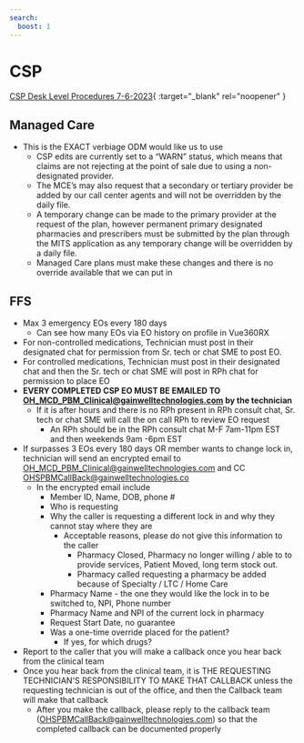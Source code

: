 ```yaml
---
search:
  boost: 1
---
```


# CSP

[CSP Desk Level Procedures 7-6-2023](https://mygainwell.sharepoint.com.mcas.ms/:w:/r/sites/OHMCD/_layouts/15/Doc.aspx?sourcedoc=%7BF74B7A56-5812-4736-A25D-1CFDF3F3AF2C%7D&file=CSP%20Desk%20Level%20Procedures%207.6.23.docx&action=default&mobileredirect=true&cid=b8e7f8ca-939a-43fd-a20b-ce3928d97e99){ :target="_blank" rel="noopener" }

## Managed Care 
- This is the EXACT verbiage ODM would like us to use
    - CSP edits are currently set to a “WARN” status, which means that claims are not rejecting at the point of sale due to using a non-designated provider.
    - The MCE’s may also request that a secondary or tertiary provider be added by our call center agents and will not be overridden by the daily file.
    - A temporary change can be made to the primary provider at the request of the plan, however permanent primary designated pharmacies and prescribers must be submitted by the plan through the MITS application as any temporary change will be overridden by a daily file.
    - Managed Care plans must make these changes and there is no override available that we can put in

## FFS 
- Max 3 emergency EOs every 180 days
    - Can see how many EOs via EO history on profile in Vue360RX
- For non-controlled medications, Technician must post in their designated chat for permission from Sr. tech or chat SME to post EO. 
- For controlled medications, Technician must post in their designated chat and then the Sr. tech or chat SME will post in RPh chat for permission to place EO
- **EVERY COMPLETED CSP EO MUST BE EMAILED TO OH_MCD_PBM_Clinical@gainwelltechnologies.com by the technician**
    - If it is after hours and there is no RPh present in RPh consult chat, Sr. tech or chat SME will call the on call RPh to review EO request
        - An RPh should be in the RPh consult chat M-F 7am-11pm EST and then weekends 9am -6pm EST
- If surpasses 3 EOs every 180 days OR member wants to change lock in, technician will send an encrypted email to OH_MCD_PBM_Clinical@gainwelltechnologies.com and CC OHSPBMCallBack@gainwelltechnologies.co
    - In the encrypted email include
        - Member ID, Name, DOB, phone #
        - Who is requesting
        - Why the caller is requesting a different lock in and why they cannot stay where they are
            - Acceptable reasons, please do not give this information to the caller
                - Pharmacy Closed, Pharmacy no longer willing / able to to provide services, Patient Moved, long term stock out.
                - Pharmacy called requesting a pharmacy be added because of Specialty / LTC / Home Care
        - Pharmacy Name - the one they would like the lock in to be switched to, NPI, Phone number
        - Pharmacy Name and NPI of the current lock in pharmacy
        - Request Start Date, no guarantee
        - Was a one-time override placed for the patient?
            - If yes, for which drugs?
- Report to the caller that you will make a callback once you hear back from the clinical team
- Once you hear back from the clinical team, it is THE REQUESTING TECHNICIAN'S RESPONSIBILITY TO MAKE THAT CALLBACK unless the requesting technician is out of the office, and then the Callback team will make that callback
    - After you make the callback, please reply to the callback team (OHSPBMCallBack@gainwelltechnologies.com) so that the completed callback can be documented properly


